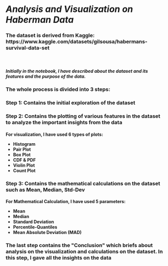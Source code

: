 <h1><em><b> Analysis and Visualization on Haberman Data</b></h1></em>
<h3> The dataset is derived from Kaggle: https://www.kaggle.com/datasets/gilsousa/habermans-survival-data-set

<br><h5>Initially in the notebook, I have described about the dataset and its features and the purpose of the data.</h5>

<h3> The whole process is divided into 3 steps: </h4>
<h3><b>Step 1: Contains the initial exploration of the dataset</b></h3>
<h3><b>Step 2: Contains the plotting of various features in the dataset to analyze the important insights from the data</b></h3>
<h4> For visualization, I have used 6 types of plots:
<ul>
<li>Histogram</li>
<li>Pair Plot</li>
<li>Box Plot</li>
<li>CDF & PDF</li>
<li>Violin Plot</li>
<li>Count Plot</li>
</ul>

<h3><b>Step 3: Contains the mathematical calculations on the dataset such as Mean, Median, Std-Dev </b></h3>
<h4> For Mathematical Calculation, I have used 5 parameters:
<ul>
<li>Mean</li>
<li>Median</li>
<li>Standard Deviation</li>
<li>Percentile-Quantiles</li>
<li>Mean Absolute Deviation (MAD)</li></ul>

<h3><b> The last step contains the "Conclusion" which briefs about analysis on the visualization and calculations on the dataset. In this step, I gave all the insights on the data </b></h3>
